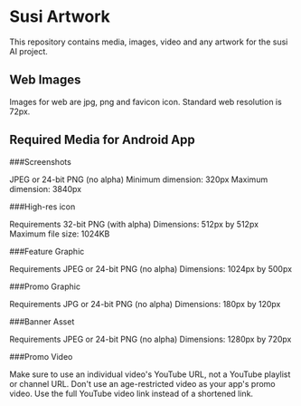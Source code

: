 # Susi Artwork

This repository contains media, images, video and any artwork for the susi AI project.

## Web Images

Images for web are jpg, png and favicon icon. Standard web resolution is 72px.

## Required Media for Android App

###Screenshots

JPEG or 24-bit PNG (no alpha)
Minimum dimension: 320px
Maximum dimension: 3840px

###High-res icon

Requirements
32-bit PNG (with alpha)
Dimensions: 512px by 512px
Maximum file size: 1024KB

###Feature Graphic

Requirements
JPEG or 24-bit PNG (no alpha)
Dimensions: 1024px by 500px

###Promo Graphic

Requirements
JPG or 24-bit PNG (no alpha)
Dimensions: 180px by 120px

###Banner Asset

Requirements
JPEG or 24-bit PNG (no alpha)
Dimensions: 1280px by 720px

###Promo Video

Make sure to use an individual video's YouTube URL, not a YouTube playlist or channel URL.
Don't use an age-restricted video as your app's promo video.
Use the full YouTube video link instead of a shortened link.

